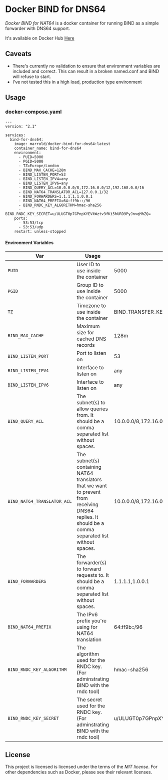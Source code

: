 
# Docker BIND for DNS64

*Docker BIND for NAT64* is a docker container for running BIND as a simple forwarder with DNS64 support.

It's available on Docker Hub [Here](https://hub.docker.com/repository/docker/marrold/docker-bind-for-dns64)

## Caveats

- There's currently no validation to ensure that environment variables are included and correct. This can result in a broken named.conf and BIND will refuse to start.
- I've not tested this in a high load, production type environment

## Usage

### docker-compose.yaml
    ---
    version: "2.1"

    services:
      bind-for-dns64:
        image: marrold/docker-bind-for-dns64:latest
        container_name: bind-for-dns64
        environment:
          - PUID=5000
          - PGID=5000
          - TZ=Europe/London
          - BIND_MAX_CACHE=128m
          - BIND_LISTEN_PORT=53
          - BIND_LISTEN_IPV4=any
          - BIND_LISTEN_IPV6=any
          - BIND_QUERY_ACL=10.0.0.0/8,172.16.0.0/12,192.168.0.0/16
          - BIND_NAT64_TRANSLATOR_ACL=127.0.0.1/32
          - BIND_FORWARDERS=1.1.1.1,1.0.0.1
          - BIND_NAT64_PREFIX=64:ff9b::/96
          - BIND_RNDC_KEY_ALGORITHM=hmac-sha256
          - BIND_RNDC_KEY_SECRET=u/ULUGT0p7GPnpXYEVkWztv3fKi5hURD9PyJnvqMhZQ=
        ports:
          - 53:53/tcp
          - 53:53/udp
        restart: unless-stopped

#### Environment Variables

 | **Var** | **Usage** | **Example** | **Optional**
 |-|-|-|-|
 | `PUID` | User ID to use inside the container | 5000 | Y |
 | `PGID` | Group ID to use inside the container | 5000 | Y |
 | `TZ` | Timezone to use inside the container | BIND_TRANSFER_KEY_SECRET | Y |
 | `BIND_MAX_CACHE` | Maximum size for cached DNS records | 128m |  Y |
 | `BIND_LISTEN_PORT` | Port to listen on | 53 | N |
 | `BIND_LISTEN_IPV4` | Interface to listen on | any | N |
 | `BIND_LISTEN_IPV6` | Interface to listen on | any |N |
 | `BIND_QUERY_ACL` | The subnet(s) to allow queries from. It should be a comma separated list without spaces. | 10.0.0.0/8,172.16.0.0/12,192.168.0.0/16 | N |
 | `BIND_NAT64_TRANSLATOR_ACL` | The subnet(s) containing NAT64 translators that we want to prevent from receiving DNS64 replies. It should be a comma separated list without spaces. | 10.0.0.0/8,172.16.0.0/12,192.168.0.0/16 | N |
 | `BIND_FORWARDERS` | The forwarder(s) to forward requests to. It should be a comma separated list without spaces.  | 1.1.1.1,1.0.0.1 | N |
 | `BIND_NAT64_PREFIX` | The IPv6 prefix you're using for NAT64 translation | 64:ff9b::/96 | N |
 | `BIND_RNDC_KEY_ALGORITHM` | The algorithm used for the RNDC key. (For adminstrating BIND with the rndc tool) | hmac-sha256 | Y |
 | `BIND_RNDC_KEY_SECRET` | The secret used for the RNDC key. (For adminstrating BIND with the rndc tool) | u/ULUGT0p7GPnpXYEVkWztv3fKi5hURD9PyJnvqMhZQ= | Y |


## License

This project is licensed is licensed under the terms of the _MIT license_. For other dependencies such as Docker, please see their relevant licenses.

